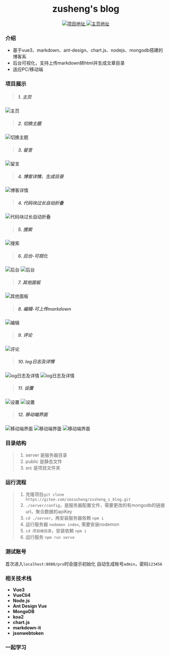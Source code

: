 <h1 align="center">zusheng's blog</h1>

<p align="center">
    <a href="https://blog.zusheng.club">
        <img src="https://img.shields.io/badge/项目地址-blog.zusheng.club-green.svg?style=flat-square" alt="项目地址">
    </a>
    <a href="https://zusheng.club">
        <img src="https://img.shields.io/badge/主页-home-blue.svg?style=flat-square" alt="主页地址">
    </a>
</p>

### 介绍

* 基于vue3、markdown、ant-design、chart.js、nodejs、mongodb搭建的博客系
* 后台可视化，支持上传markdown转html并生成文章目录
* 适应PC/移动端

### 项目展示

>#####   1. 主页

![主页](https://demo.zusheng.club/README/home-01.png)

>#####   2. 切换主题

![切换主题](https://demo.zusheng.club/README/setting-01.png)

>#####   3. 留言

![留言](https://demo.zusheng.club/README/home-03.png)

>#####   4. 博客详情、生成目录

![博客详情](https://demo.zusheng.club/README/detail-01.png)

>#####   4. 代码块过长自动折叠

![代码块过长自动折叠](https://demo.zusheng.club/README/detail-02.png)

>#####   5. 搜索

![搜索](https://demo.zusheng.club/README/search-01.png)

>#####   6. 后台-可视化

![后台](https://demo.zusheng.club/README/pro-09.png)
![后台](https://demo.zusheng.club/README/pro-01.png)

>#####   7. 其他面板

![其他面板](https://demo.zusheng.club/README/pro-02.png)

>#####   8. 编辑-可上传markdown

![编辑](https://demo.zusheng.club/README/pro-03.png)

>#####   9. 评论

![评论](https://demo.zusheng.club/README/pro-04.png)

>#####   10. log日志及详情

![log日志及详情](https://demo.zusheng.club/README/pro-05.png)
![log日志及详情](https://demo.zusheng.club/README/pro-06.png)

>#####   11. 设置

![设置](https://demo.zusheng.club/README/pro-07.png)
![设置](https://demo.zusheng.club/README/pro-08.png)

>#####   12. 移动端界面
> 
![移动端界面](https://demo.zusheng.club/README/phone-01.jpg)
![移动端界面](https://demo.zusheng.club/README/phone-02.jpg)
![移动端界面](https://demo.zusheng.club/README/phone-03.jpg)

### 目录结构

>   1. server 是服务器目录
>   2. public 是静态文件
>   4. src 是项目文件夹

### 运行流程

>   1. 克隆项目```git clone https://gitee.com/imzusheng/zusheng_s_blog.git```
>   2. `./server/config`，是服务器配置文件，需要更改的有mongodb的链接url，聚合数据的apiKey
>   4. `cd ./server`，再安装服务器依赖 `npm i`
>   6. 运行服务器 `nodemon index`, 需要安装nodemon
>   2. `cd 项目根目录`，安装依赖 `npm i`
>   3. 运行服务 `npm run serve`

### 测试账号

首次进入`localhost:8080/pro`时会提示初始化
自动生成账号`admin`，密码`123456`

### 相关技术栈

* **Vue3**
* **VueCli4**
* **Node.js**
* **Ant Design Vue**
* **MongoDB**
* **koa2**
* **chart.js**
* **markdown-it**
* **jsonwebtoken**

### 一起学习

[comment]: <> (feat: 添加新特性)

[comment]: <> (fix: 修复bug)

[comment]: <> (docs: 仅仅修改了文档)

[comment]: <> (style: 仅仅修改了空格、格式缩进、都好等等，不改变代码逻辑)

[comment]: <> (refactor: 代码重构，没有加新功能或者修复bug)

[comment]: <> (perf: 增加代码进行性能测试)

[comment]: <> (test: 增加测试用例)

[comment]: <> (chore: 改变构建流程、或者增加依赖库、工具等)
